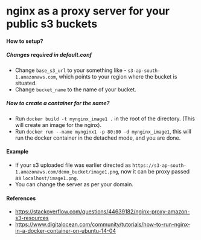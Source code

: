 # nginx as a proxy server for your public s3 buckets

#### How to setup?
##### Changes required in default.conf
- Change `base_s3_url` to your something like - `s3-ap-south-1.amazonaws.com`, which points to your region where the bucket is situated.
- Change `bucket_name` to the name of your bucket.

##### How to create a container for the same?
- Run `docker build -t mynginx_image1 .` in the root of the directory.
(This will create an image for the nginx).
- Run `docker run --name mynginx1 -p 80:80 -d mynginx_image1`, this will run the docker container in the detached mode, and you are done.


#### Example
- If your s3 uploaded file was earlier directed as `https://s3-ap-south-1.amazonaws.com/demo_bucket/image1.png`, now it can be proxy passed as
`localhost/image1.png`.
- You can change the server as per your domain.


#### References
- https://stackoverflow.com/questions/44639182/nginx-proxy-amazon-s3-resources
- https://www.digitalocean.com/community/tutorials/how-to-run-nginx-in-a-docker-container-on-ubuntu-14-04
